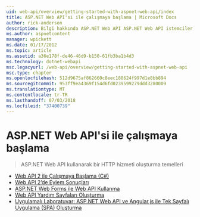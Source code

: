 ```yaml
---
uid: web-api/overview/getting-started-with-aspnet-web-api/index
title: ASP.NET Web API'si ile çalışmaya başlama | Microsoft Docs
author: rick-anderson
description: Bilgi hakkında ASP.NET Web API ASP.NET Web API istemciler, tarayıcılar dahil olmak üzere geniş bir yelpazede ulaşan HTTP hizmetlerini oluşturmayı kolaylaştıran bir çerçevedir...
ms.author: aspnetcontent
manager: wpickett
ms.date: 01/17/2012
ms.topic: article
ms.assetid: a36e178f-de46-46d9-b150-61fb3ba1b4d3
ms.technology: dotnet-webapi
msc.legacyurl: /web-api/overview/getting-started-with-aspnet-web-api
msc.type: chapter
ms.openlocfilehash: 512d9675af862660c8eec188624f997d1e8bb894
ms.sourcegitcommit: 953ff9ea4369f154d6fd0239599279ddd3280009
ms.translationtype: MT
ms.contentlocale: tr-TR
ms.lasthandoff: 07/03/2018
ms.locfileid: "37400739"
---
```

<a name="getting-started-with-aspnet-web-api"></a>ASP.NET Web API'si ile çalışmaya başlama
====================
> ASP.NET Web API kullanarak bir HTTP hizmeti oluşturma temelleri


- [Web API 2 ile Çalışmaya Başlama (C#)](tutorial-your-first-web-api.md)
- [Web API 2’de Eylem Sonuçları](action-results.md)
- [ASP.NET Web Forms ile Web API Kullanma](using-web-api-with-aspnet-web-forms.md)
- [Web API Yardım Sayfaları Oluşturma](creating-api-help-pages.md)
- [Uygulamalı Laboratuvar: ASP.NET Web API ve Angular.js ile Tek Sayfalı Uygulama (SPA) Oluşturma](build-a-single-page-application-spa-with-aspnet-web-api-and-angularjs.md)
